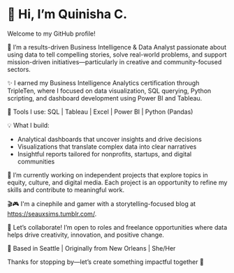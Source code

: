 # 👋 Hi, I’m Quinisha C.

Welcome to my GitHub profile!

🎯 I’m a results-driven Business Intelligence & Data Analyst passionate about using data to tell compelling stories, solve real-world problems, and support mission-driven initiatives—particularly in creative and community-focused sectors.

✨ I earned my Business Intelligence Analytics certification through TripleTen, where I focused on data visualization, SQL querying, Python scripting, and dashboard development using Power BI and Tableau.

🔧 Tools I use:
SQL | Tableau | Excel | Power BI | Python (Pandas)

💡 What I build:
- Analytical dashboards that uncover insights and drive decisions
- Visualizations that translate complex data into clear narratives
- Insightful reports tailored for nonprofits, startups, and digital communities

🌱 I’m currently working on independent projects that explore topics in equity, culture, and digital media. Each project is an opportunity to refine my skills and contribute to meaningful work.

🎬🎮 I'm a cinephile and gamer with a storytelling-focused blog at https://seauxsims.tumblr.com/.

💬 Let’s collaborate!
I’m open to roles and freelance opportunities where data helps drive creativity, innovation, and positive change.

📍 Based in Seattle | Originally from New Orleans | She/Her

Thanks for stopping by—let’s create something impactful together 🚀
